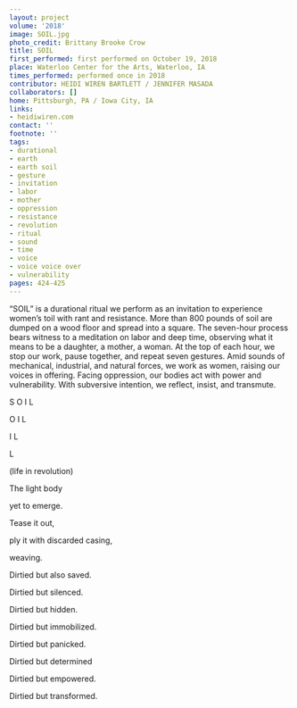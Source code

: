 ```yaml
---
layout: project
volume: '2018'
image: SOIL.jpg
photo_credit: Brittany Brooke Crow
title: SOIL
first_performed: first performed on October 19, 2018
place: Waterloo Center for the Arts, Waterloo, IA
times_performed: performed once in 2018
contributor: HEIDI WIREN BARTLETT / JENNIFER MASADA
collaborators: []
home: Pittsburgh, PA / Iowa City, IA
links:
- heidiwiren.com
contact: ''
footnote: ''
tags:
- durational
- earth
- earth soil
- gesture
- invitation
- labor
- mother
- oppression
- resistance
- revolution
- ritual
- sound
- time
- voice
- voice voice over
- vulnerability
pages: 424-425
---
```




“SOIL” is a durational ritual we perform as an invitation to experience women’s toil with rant and resistance. More than 800 pounds of soil are dumped on a wood floor and spread into a square. The seven-hour process bears witness to a meditation on labor and deep time, observing what it means to be a daughter, a mother, a woman. At the top of each hour, we stop our work, pause together, and repeat seven gestures. Amid sounds of mechanical, industrial, and natural forces, we work as women, raising our voices in offering. Facing oppression, our bodies act with power and vulnerability. With subversive intention, we reflect, insist, and transmute.

S O I L

O I L

I L

L

(life in revolution)

The light body

yet to emerge.

Tease it out,

ply it with discarded casing,

weaving.

Dirtied but also saved.

Dirtied but silenced.

Dirtied but hidden.

Dirtied but immobilized.

Dirtied but panicked.

Dirtied but determined

Dirtied but empowered.

Dirtied but transformed.
